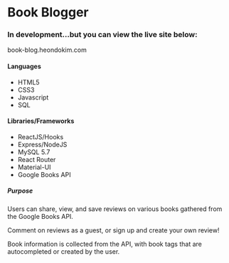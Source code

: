 # Book Blogger

### In development...but you can view the live site below:
book-blog.heondokim.com

#### Languages
* HTML5
* CSS3
* Javascript
* SQL

#### Libraries/Frameworks
* ReactJS/Hooks
* Express/NodeJS
* MySQL 5.7
* React Router
* Material-UI
* Google Books API

##### Purpose

Users can share, view, and save reviews on various books gathered from the Google Books API.

Comment on reviews as a guest, or sign up and create your own review!

Book information is collected from the API, with book tags that are autocompleted or created by the user.
